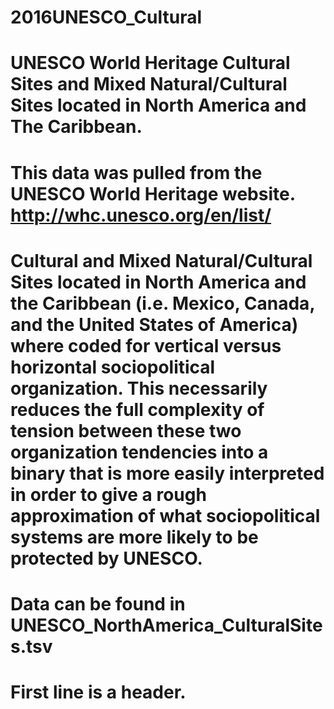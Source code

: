 # 2016UNESCO_Cultural
# UNESCO World Heritage Cultural Sites and Mixed Natural/Cultural Sites located in North America and The Caribbean.

# This data was pulled from the UNESCO World Heritage website. http://whc.unesco.org/en/list/

# Cultural and Mixed Natural/Cultural Sites located in North America and the Caribbean (i.e. Mexico, Canada, and the United States of America) where coded for vertical versus horizontal sociopolitical organization. This necessarily reduces the full complexity of tension between these two organization tendencies into a binary that is more easily interpreted in order to give a rough approximation of what sociopolitical systems are more likely to be protected by UNESCO.

# Data can be found in UNESCO_NorthAmerica_CulturalSites.tsv
# First line is a header.
